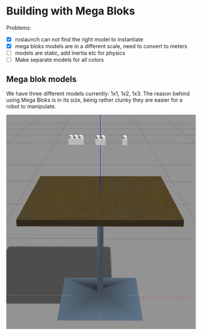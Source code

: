 # Building with Mega Bloks

Problems:

- [x] roslaunch can not find the right model to instantiate
- [x] mega bloks models are in a different scale, need to convert to meters
- [ ] models are static, add inertia etc for physics
- [ ] Make separate models for all colors

## Mega blok models

We have three different models currently: 1x1, 1x2, 1x3. The reason behind using Mega Bloks is in its size, being rather clunky they are easier for a robot to manipulate.

![image](pictures/megabloks_on_table.png "Mega bloks on a table in Gazebo")
